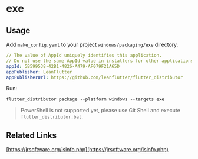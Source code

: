 # exe

## Usage

Add `make_config.yaml` to your project `windows/packaging/exe` directory.

```yaml
// The value of AppId uniquely identifies this application. 
// Do not use the same AppId value in installers for other applications.
appId: 5B599538-42B1-4826-A479-AF079F21A65D
appPublisher: LeanFlutter
appPublisherUrl: https://github.com/leanflutter/flutter_distributor
```

Run:

```
flutter_distributor package --platform windows --targets exe
```

> PowerShell is not supported yet, please use Git Shell and execute `flutter_distributor.bat`.

## Related Links

[https://jrsoftware.org/isinfo.php](https://jrsoftware.org/isinfo.php)
